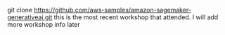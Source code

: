 git clone https://github.com/aws-samples/amazon-sagemaker-generativeai.git
this is the most recent workshop that attended. I will add more workshop info later
